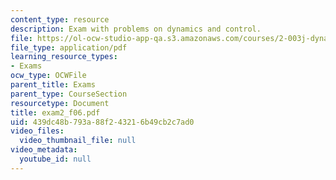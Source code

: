 ```yaml
---
content_type: resource
description: Exam with problems on dynamics and control.
file: https://ol-ocw-studio-app-qa.s3.amazonaws.com/courses/2-003j-dynamics-and-control-i-fall-2007/439dc48b793a88f243216b49cb2c7ad0_exam2_f06.pdf
file_type: application/pdf
learning_resource_types:
- Exams
ocw_type: OCWFile
parent_title: Exams
parent_type: CourseSection
resourcetype: Document
title: exam2_f06.pdf
uid: 439dc48b-793a-88f2-4321-6b49cb2c7ad0
video_files:
  video_thumbnail_file: null
video_metadata:
  youtube_id: null
---
```

